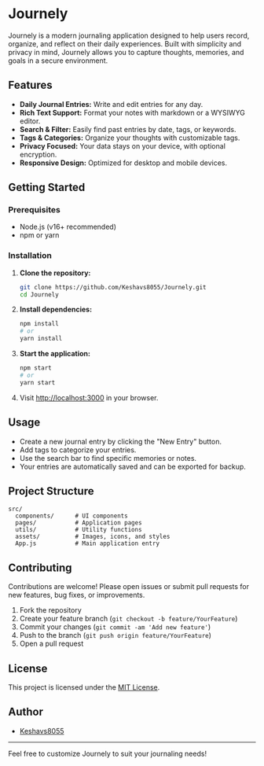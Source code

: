 # Journely

Journely is a modern journaling application designed to help users record, organize, and reflect on their daily experiences. Built with simplicity and privacy in mind, Journely allows you to capture thoughts, memories, and goals in a secure environment.

## Features

- **Daily Journal Entries:** Write and edit entries for any day.
- **Rich Text Support:** Format your notes with markdown or a WYSIWYG editor.
- **Search & Filter:** Easily find past entries by date, tags, or keywords.
- **Tags & Categories:** Organize your thoughts with customizable tags.
- **Privacy Focused:** Your data stays on your device, with optional encryption.
- **Responsive Design:** Optimized for desktop and mobile devices.

## Getting Started

### Prerequisites

- Node.js (v16+ recommended)
- npm or yarn

### Installation

1. **Clone the repository:**
   ```bash
   git clone https://github.com/Keshavs8055/Journely.git
   cd Journely
   ```

2. **Install dependencies:**
   ```bash
   npm install
   # or
   yarn install
   ```

3. **Start the application:**
   ```bash
   npm start
   # or
   yarn start
   ```

4. Visit [http://localhost:3000](http://localhost:3000) in your browser.

## Usage

- Create a new journal entry by clicking the "New Entry" button.
- Add tags to categorize your entries.
- Use the search bar to find specific memories or notes.
- Your entries are automatically saved and can be exported for backup.

## Project Structure

```
src/
  components/      # UI components
  pages/           # Application pages
  utils/           # Utility functions
  assets/          # Images, icons, and styles
  App.js           # Main application entry
```

## Contributing

Contributions are welcome! Please open issues or submit pull requests for new features, bug fixes, or improvements.

1. Fork the repository
2. Create your feature branch (`git checkout -b feature/YourFeature`)
3. Commit your changes (`git commit -am 'Add new feature'`)
4. Push to the branch (`git push origin feature/YourFeature`)
5. Open a pull request

## License

This project is licensed under the [MIT License](LICENSE).

## Author

- [Keshavs8055](https://github.com/Keshavs8055)

---

Feel free to customize Journely to suit your journaling needs!
